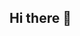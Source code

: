## Hi there 👋

<!--
**Daylin-Sisniega/Daylin-Sisniega** is a ✨ _special_ ✨ repository because its `README.md` (this file) appears on your GitHub profile.

-  I’m currently learning at Centennial College
-  I’m person that loves travelling
-  I love reading
- ⚡ Fun fact: I am 150 cm
-->
